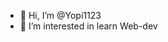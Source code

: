 - 👋 Hi, I’m @Yopi1123
- 👀 I’m interested in learn Web-dev

<!---
Yopi1123/Yopi1123 is a ✨ special ✨ repository because its `README.md` (this file) appears on your GitHub profile.
You can click the Preview link to take a look at your changes.
--->
